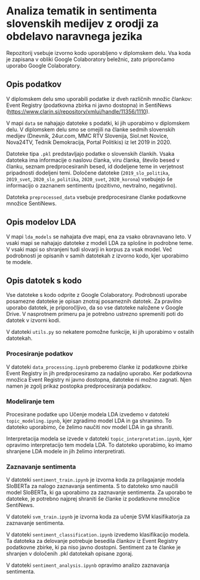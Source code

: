 # Analiza tematik in sentimenta slovenskih medijev z orodji za obdelavo naravnega jezika

Repozitorij vsebuje izvorno kodo uporabljeno v diplomskem delu.
Vsa koda je zapisana v obliki Google Colaboratory beležnic, zato priporočamo uporabo Google Colaboratory.

## Opis podatkov
V diplomskem delu smo uporabili podatke iz dveh različnih množic člankov: Event Registry (podatkovna zbirka ni javno dostopna) in SentiNews (https://www.clarin.si/repository/xmlui/handle/11356/1110).

V mapi `data` se nahajajo datoteke s podatki, ki jih uporabimo v diplomskem delu.
V diplomskem delu smo se omejili na članke sedmih slovenskih medijev (Dnevnik, 24ur.com, MMC RTV Slovenija, Siol.net Novice, Nova24TV, Tednik Demokracija, Portal Politikis) iz let 2019 in 2020.

Datoteke tipa `.pkl` predstavljajo podatke o slovenskih člankih. Vsaka datoteka ima informacije o naslovu članka, viru članka, število besed v članku, seznam predprocesiranih besed, id dodeljene teme in verjetnost pripadnosti dodeljeni temi.
Določene datoteke (`2019_slo_politika`, `2019_svet`, `2020_slo_politika`, `2020_svet`, `2020_korona`) vsebujejo še informacijo o zaznanem sentimentu (pozitivno, nevtralno, negativno).

Datoteka `preprocessed_data` vsebuje predprocesirane članke podatkovne množice SentiNews.



## Opis modelov LDA
V mapi `lda_models` se nahajata dve mapi, ena za vsako obravnavano leto. V vsaki mapi se nahajajo datoteke z modeli LDA za splošne in podrobne teme. V vsaki mapi so shranjeni tudi slovarji in korpus za vsak model. Več podrobnosti je opisanih v samih datotekah z izvorno kodo, kjer uporabimo te modele.


## Opis datotek s kodo
Vse datoteke s kodo odprite z Google Colaboratory.
Podrobnosti uporabe posamezne datoteke je opisan znotraj posameznih datotek.
Za pravilno uporabo datotek, je priporočljivo, da so vse datoteke naložene v Google Drive. V nasprotnem primeru pa je potrebno ustrezno spremeniti poti do datotek v izvorni kodi.

V datoteki `utils.py` so nekatere pomožne funkcije, ki jih uporabimo v ostalih datotekah.

### Procesiranje podatkov
V datoteki `data_processing.ipynb` preberemo članke iz podatkovne zbirke Event Registry in jih predprocesiramo za nadaljno uporabo.
Ker podatkovna množica Event Registry ni javno dostopna, datoteke ni možno zagnati. Njen namen je zgolj prikaz postopka predprocesiranja podatkov.

### Modeliranje tem
Procesirane podatke upo
Učenje modela LDA izvedemo v datoteki `topic_modeling.ipynb`, kjer zgradimo model LDA in ga shranimo. To datoteko uporabimo, če želimo naučiti nov model LDA in ga shraniti.

Interpretacija modela se izvede v datoteki `topic_interpretation.ipynb`, kjer opravimo interpretacijo tem modela LDA. To datoteko uporabimo, ko imamo shranjene LDA modele in jih želimo interpretirati.

### Zaznavanje sentimenta
V datoteki `sentiment_train.ipynb` je izvorna koda za prilagajanje modela SloBERTa za nalogo zaznavanja sentimenta. S to datoteko smo naučili model SloBERTa, ki ga uporabimo za zaznavanje sentimenta. Za uporabo te datoteke, je potrebno najprej shraniti še članke iz podatkovne množice SentiNews.

V datoteki `svm_train.ipynb` je izvorna koda za učenje SVM klasifikatorja za zaznavanje sentimenta.

V datoteki `sentiment_classification.ipynb` izvedemo klasifikacijo modela. Ta datoteka za delovanje potrebuje besedila člankov iz Event Registry podatkovne zbirke, ki pa niso javno dostopni. Sentiment za te članke je shranjen v določenih .pkl datotekah opisane zgoraj.

V datoteki `sentiment_analysis.ipynb` opravimo analizo zaznavanja sentimenta.
